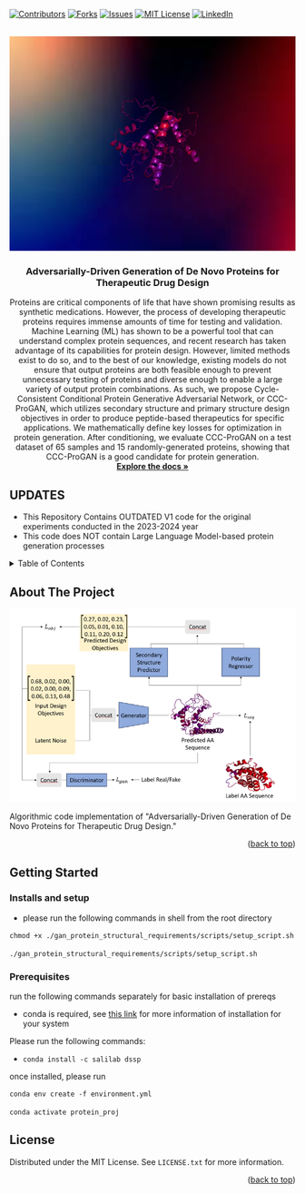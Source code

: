 <!-- PROJECT SHIELDS -->
[![Contributors][contributors-shield]][contributors-url]
[![Forks][forks-shield]][forks-url]
[![Issues][issues-shield]][issues-url]
[![MIT License][license-shield]][license-url]
[![LinkedIn][linkedin-shield]][linkedin-url]



<!-- PROJECT LOGO -->
<br />
<div align="center">
  <a href="https://github.com/github_username/repo_name">
    <img src="images/logo.png" alt="Logo">
  </a>

<h3 align="center">Adversarially-Driven Generation of De Novo Proteins for Therapeutic Drug Design</h3>

  <p align="center">
    Proteins are critical components of life that have shown promising results as synthetic medications. However, the process of developing therapeutic proteins requires immense amounts of time for testing and validation. Machine Learning (ML) has shown to be a powerful tool that can understand complex protein sequences, and recent research has taken advantage of its capabilities for protein design. However, limited methods exist to do so, and to the best of our knowledge, existing models do not ensure that output proteins are both feasible enough to prevent unnecessary testing of proteins and diverse enough to enable a large variety of output protein combinations. As such, we propose Cycle-Consistent Conditional Protein Generative Adversarial Network, or CCC-ProGAN, which utilizes secondary structure and primary structure design objectives in order to produce peptide-based therapeutics for specific applications. We mathematically define key losses for optimization in protein generation. After conditioning, we evaluate CCC-ProGAN on a test dataset of 65 samples and 15 randomly-generated proteins, showing that CCC-ProGAN is a good candidate for protein generation.
    <br />
    <a href="https://github.com/github_username/repo_name"><strong>Explore the docs »</strong></a>
    <br />
  </p>
</div>


## UPDATES

- This Repository Contains OUTDATED V1 code for the original experiments conducted in the 2023-2024 year
- This code does NOT contain Large Language Model-based protein generation processes


<!-- TABLE OF CONTENTS -->
<details>
  <summary>Table of Contents</summary>
  <ol>
    <li>
      <a href="#about-the-project">About The Project</a>
      <ul>
        <li><a href="#built-with">Built With</a></li>
      </ul>
    </li>
    <li>
      <a href="#getting-started">Getting Started</a>
      <ul>
        <li><a href="#prerequisites">Prerequisites</a></li>
        <li><a href="#installation">Installation</a></li>
      </ul>
    </li>
    <li><a href="#usage">Usage</a></li>
    <li><a href="#roadmap">Roadmap</a></li>
    <li><a href="#contributing">Contributing</a></li>
    <li><a href="#license">License</a></li>
    <li><a href="#contact">Contact</a></li>
    <li><a href="#acknowledgments">Acknowledgments</a></li>
  </ol>
</details>



<!-- ABOUT THE PROJECT -->
## About The Project

<img src="images/product-screenshot.png" alt="architecture">

Algorithmic code implementation of "Adversarially-Driven Generation of De Novo Proteins for Therapeutic Drug Design."

<p align="right">(<a href="#readme-top">back to top</a>)</p>


<!-- GETTING STARTED -->
## Getting Started

### Installs and setup

- please run the following commands in shell from the root directory

```
chmod +x ./gan_protein_structural_requirements/scripts/setup_script.sh

./gan_protein_structural_requirements/scripts/setup_script.sh
```

### Prerequisites

run the following commands separately for basic installation of prereqs

- conda is required, see [this link](https://www.anaconda.com) for more information of installation for your system

Please run the following commands:
- `conda install -c salilab dssp`

once installed, please run 
```
conda env create -f environment.yml

conda activate protein_proj
```



<!-- LICENSE -->
## License

Distributed under the MIT License. See `LICENSE.txt` for more information.

<p align="right">(<a href="#readme-top">back to top</a>)</p>



<!-- MARKDOWN LINKS & IMAGES -->
<!-- https://www.markdownguide.org/basic-syntax/#reference-style-links -->
[contributors-shield]: https://img.shields.io/github/contributors/github_username/repo_name.svg?style=for-the-badge
[contributors-url]: https://github.com/github_username/repo_name/graphs/contributors
[forks-shield]: https://img.shields.io/github/forks/github_username/repo_name.svg?style=for-the-badge
[forks-url]: https://github.com/Rohit-K814307/gan_protein_structural_requirements/forks
[issues-shield]: https://img.shields.io/github/issues/github_username/repo_name.svg?style=for-the-badge
[issues-url]: https://github.com/Rohit-K814307/gan_protein_structural_requirements/issues
[license-shield]: https://img.shields.io/github/license/github_username/repo_name.svg?style=for-the-badge
[license-url]: https://github.com/Rohit-K814307/gan_protein_structural_requirements/blob/master/LICENSE.txt
[linkedin-shield]: https://img.shields.io/badge/-LinkedIn-black.svg?style=for-the-badge&logo=linkedin&colorB=555
[linkedin-url]: https://linkedin.com/in/linkedin_username
[product-screenshot]: images/screenshot.png
[Next.js]: https://img.shields.io/badge/next.js-000000?style=for-the-badge&logo=nextdotjs&logoColor=white
[Next-url]: https://nextjs.org/
[React.js]: https://img.shields.io/badge/React-20232A?style=for-the-badge&logo=react&logoColor=61DAFB
[React-url]: https://reactjs.org/
[Vue.js]: https://img.shields.io/badge/Vue.js-35495E?style=for-the-badge&logo=vuedotjs&logoColor=4FC08D
[Vue-url]: https://vuejs.org/
[Angular.io]: https://img.shields.io/badge/Angular-DD0031?style=for-the-badge&logo=angular&logoColor=white
[Angular-url]: https://angular.io/
[Svelte.dev]: https://img.shields.io/badge/Svelte-4A4A55?style=for-the-badge&logo=svelte&logoColor=FF3E00
[Svelte-url]: https://svelte.dev/
[Laravel.com]: https://img.shields.io/badge/Laravel-FF2D20?style=for-the-badge&logo=laravel&logoColor=white
[Laravel-url]: https://laravel.com
[Bootstrap.com]: https://img.shields.io/badge/Bootstrap-563D7C?style=for-the-badge&logo=bootstrap&logoColor=white
[Bootstrap-url]: https://getbootstrap.com
[JQuery.com]: https://img.shields.io/badge/jQuery-0769AD?style=for-the-badge&logo=jquery&logoColor=white
[JQuery-url]: https://jquery.com 
